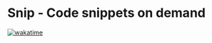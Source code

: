 # Snip - Code snippets on demand

[![wakatime](https://wakatime.com/badge/github/discord-snip/snip-panel.svg)](https://wakatime.com/badge/github/discord-snip/snip-panel)